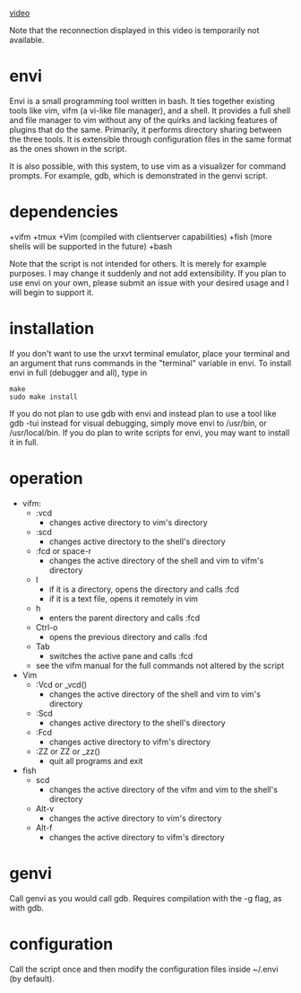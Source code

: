 [video](https://github.com/rbong/envi/raw/master/video/ipc.mkv)

Note that the reconnection displayed in this video is temporarily not
available.

envi
====

Envi is a small programming tool written in bash. It ties together existing
tools like vim, vifm (a vi-like file manager), and a shell. It provides a full
shell and file manager to vim without any of the quirks and lacking features of
plugins that do the same. Primarily, it performs directory sharing between the
three tools. It is extensible through configuration files in the same format as
the ones shown in the script.

It is also possible, with this system, to use vim as a visualizer for command
prompts. For example, gdb, which is demonstrated in the genvi script.

dependencies
====

+vifm
+tmux
+Vim (compiled with clientserver capabilities)
+fish (more shells will be supported in the future)
+bash

Note that the script is not intended for others. It is merely for example
purposes. I may change it suddenly and not add extensibility. If you plan to
use envi on your own, please submit an issue with your desired usage and I will
begin to support it.

installation
====

If you don't want to use the urxvt terminal emulator, place your terminal and
an argument that runs commands in the "terminal" variable in envi. To install
envi in full (debugger and all), type in
```
make
sudo make install
```
If you do not plan to use gdb with envi and instead plan to use a tool like
gdb -tui instead for visual debugging, simply move envi to /usr/bin, or
/usr/local/bin. If you do plan to write scripts for envi, you may want to
install it in full.

operation
====

* vifm:
  * :vcd
    * changes active directory to vim's directory
  * :scd
    * changes active directory to the shell's directory
  * :fcd or space-r
    * changes the active directory of the shell and vim to vifm's directory
  * l
    * if it is a directory, opens the directory and calls :fcd
    * if it is a text file, opens it remotely in vim
  * h
    * enters the parent directory and calls :fcd
  * Ctrl-o
    * opens the previous directory and calls :fcd
  * Tab
    * switches the active pane and calls :fcd
  * see the vifm manual for the full commands not altered by the script
* Vim
  * :Vcd or _vcd()
    * changes the active directory of the shell and vim to vim's directory
  * :Scd
    * changes active directory to the shell's directory
  * :Fcd
    * changes active directory to vifm's directory
  * :ZZ or ZZ or _zz()
    * quit all programs and exit
* fish
  * scd
    * changes the active directory of the vifm and vim to the shell's directory
  * Alt-v
    * changes the active directory to vim's directory
  * Alt-f
    * changes the active directory to vifm's directory

genvi
====

Call genvi as you would call gdb. Requires compilation with the -g flag, as
with gdb.

configuration
====

Call the script once and then modify the configuration files inside ~/.envi (by
default).
